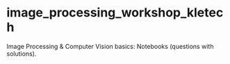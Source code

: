 # image_processing_workshop_kletech
Image Processing &amp; Computer Vision basics: Notebooks (questions with solutions). 
